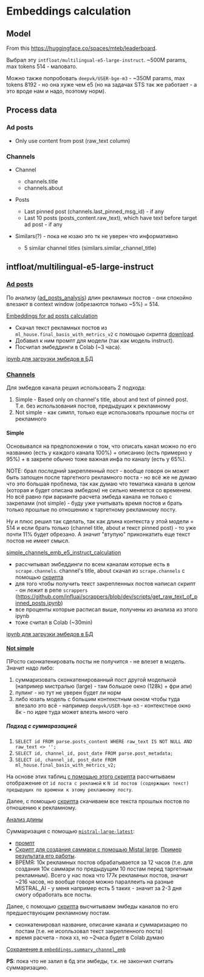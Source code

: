 # Embeddings calculation

## Model

From this <https://huggingface.co/spaces/mteb/leaderboard>.

Выбрал эту `intfloat/multilingual-e5-large-instruct`. ~500M params, max tokens 514 - маловато.

Можно также попробовать `deepvk/USER-bge-m3` - ~350M params, max tokens 8192 - но она хуже чем е5 (но на задачах STS так же работает - а это вроде нам и надо, поэтому норм).

## Process data

### Ad posts

* Only use content from post (raw_text column)

### Channels

* Channel

  * channels.title
  * channels.about

* Posts

  * Last pinned post (channels.last_pinned_msg_id) - if any
  * Last 10 posts (posts_content.raw_text), which have text before target ad post - if any

* Similars(?) - пока не юзаю это тк не уверен что информативно

  * 5 similar channel titles (similars.similar_channel_title)

## intfloat/multilingual-e5-large-instruct

### [Ad posts](/embeddings/e5_instruct/ad_posts/)

По анализу ([ad_posts_analysis](/embeddings/e5_instruct/ad_posts/ad_posts_analysis.ipynb)) длин рекламных постов - они спокойно влезают в context window (обрезаются только ~5%) = 514.

[Embeddings for ad posts calculation](/embeddings/e5_instruct/ad_posts/ad_emb_w_e5_instruct.ipynb)

* Скачал текст рекламных постов из `ml_house.final_basis_with_metrics_v2` с помощью скрипта [download](/embeddings/download.py).
* Добавил к ним промпт для модели (так как модель instruct).
* Посчитал эмбеддинги в Colab (~3 часа).

[ipynb для загрузки эмбедов в БД](/embeddings/e5_instruct/ad_posts/ad_emb_e5_instruct_load_to_db.ipynb)

### [Channels](/embeddings/e5_instruct/channels/)

Для эмбедов канала решил использовать 2 подхода:

1. Simple - Based only on channel's title, about and text of pinned post. Т.е. без использования постов, предыдущих к рекламному
2. Not simple - как симпл, только еще использовать прошлые посты от рекламного

#### Simple

Основывался на предположении о том, что описать канал можно по его названию (есть у каждого канала 100%) + описанию (есть примерно у 95%) + в закрепе обычно тоже важная инфа по каналу (есть у 65%).

NOTE: брал *последний* закрепленный пост - вообще говоря он может быть запощен после таргетного рекламного поста - но всё же не думаю что это большая проблема, так как думаю что тематика канала в целом (которая и будет описана эмбедом) не сильно меняется со временем. Но всё равно при варианте расчета эмбеда канала не только с закрепами (not simple) - буду уже учитывать время постов и брать только прошлые по отношению к таргетному рекламному посту.

Ну и плюс решил так сделать, так как длина контекста у этой модели = 514 и если брать только (channel title, about и текст pinned post) - то уже почти 11% будет обрезано. А значит "втупую" приконкатить еще текст постов не имеет смысл.

[simple_channels_emb_e5_instruct_calculation](/embeddings/e5_instruct/channels/ch_wo_posts_emb_w_e5_instruct.ipynb)

* рассчитывал эмбеддинги по всем каналам которые есть в `scrape.channels`. channel's title, about скачал из `scrape.channels` с помощью [скрипта](/embeddings/download.py)
* для того чтобы получить текст закрепленных постов написал скрипт - он лежит в репе `scrappers` (<https://github.com/influai/scrappers/blob/dev/scripts/get_raw_text_of_pinned_posts.ipynb>)
* все проценты которые расписал выше, получены из анализа из этого ipynb
* тоже считал в Colab (~30min)

[ipynb для загрузки эмбедов в БД](/embeddings/e5_instruct/channels/ch_wo_posts_emb_e5_instruct_load_to_db.ipynb)

#### [Not simple](/embeddings/e5_instruct/channels/not_simple/)

ПРосто сконкатенировать посты не получится - не влезет в модель. Значит надо либо:

1. суммаризовать сконкатенированный пост другой моделькой (например мистралью (large) - там большое окно (128k) + фри апи)
2. пулинг - но тут не уверен будет ли норм
3. либо юзать модель с большим контекстным окном чтобы туда влезало это всё - например `deepvk/USER-bge-m3` - контекстное окно 8к - по идее туда может влезть много чего

##### Подход с суммаразацией

1. `SELECT id FROM parse.posts_content WHERE raw_text IS NOT NULL AND raw_text <> '';`
2. `SELECT id, channel_id, post_date FROM parse.post_metadata;`
3. `SELECT id, channel_id, post_date FROM ml_house.final_basis_with_metrics_v2;`

На основе этих таблиц [с помощью этого скрипта](/embeddings/e5_instruct/channels/not_simple/find_ids_of_prev_posts_for_ad_posts.ipynb) рассчитываем отображение от `id поста с рекламой` к `N id постов (содержащих текст) предыдущих по времени к этому рекламному посту`.

Далее, с помощью [скрипта](/embeddings/e5_instruct/channels/not_simple/load_prev_posts_texts.ipynb) скачиваем все текста прошлых постов по отношению к рекламному.

[Анализ длины](/embeddings/e5_instruct/channels/not_simple/analyze_prev_posts_texts.ipynb)

Суммаризация с помощью [`mistral-large-latest`](https://docs.mistral.ai/getting-started/models/models_overview/#premier-models):

* [промпт](/embeddings/e5_instruct/channels/not_simple/summmary_prompt.txt)
* [Скрипт для создания саммари с помощью Mistal large](/embeddings/e5_instruct/channels/not_simple/summarization.py). [Пример результата его работы](/embeddings/e5_instruct/channels/not_simple/example_summary_output.json).
* ВРЕМЯ: 10к рекламных постов обрабатывается за 12 часов (т.е. для создания 10к саммари по предыдущим 10 постам перед таргетным рекламным). Всего у нас пока что 177к рекламных постов, значит ~216 часов, но вообще говоря можно параллеить на разные MISTRAL_AI - у меня например есть 5 таких - значит за 2-3 дня смогу обработать все посты.

Далее, с помощью [скрипта](/embeddings/e5_instruct/channels/not_simple/ch_sum_emb_w_e5_instruct.ipynb) высчитываем эмбеды каналов по его предшествующим рекламному постам.

* сконкатенировал название, описание канала и суммаризацию по постам (т.е. не исопльзовал текст закрепленного поста)
* время расчета - пока хз, но ~2часа будет в Colab думаю

[Сохранение в `embeddings.summary_channel_emb`](/embeddings/e5_instruct/channels/not_simple/ch_sum_emb_e5_instruct_load_to_db.ipynb)

**PS**: пока что не залил в бд эти эмбеды, т.к. не закончил считать суммаризацию.
